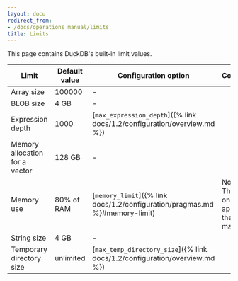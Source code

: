 ```yaml
---
layout: docu
redirect_from:
- /docs/operations_manual/limits
title: Limits
---
```


This page contains DuckDB's built-in limit values.

| Limit | Default value | Configuration option | Comment |
|---|---|---|---|
| Array size | 100000 | - | |
| BLOB size | 4 GB | - | |
| Expression depth | 1000 | [`max_expression_depth`]({% link docs/1.2/configuration/overview.md %}) | |
| Memory allocation for a vector | 128 GB | - | |
| Memory use | 80% of RAM | [`memory_limit`]({% link docs/1.2/configuration/pragmas.md %}#memory-limit) | Note: This limit only applies to the buffer manager. |
| String size | 4 GB | - | |
| Temporary directory size | unlimited | [`max_temp_directory_size`]({% link docs/1.2/configuration/overview.md %}) | |
